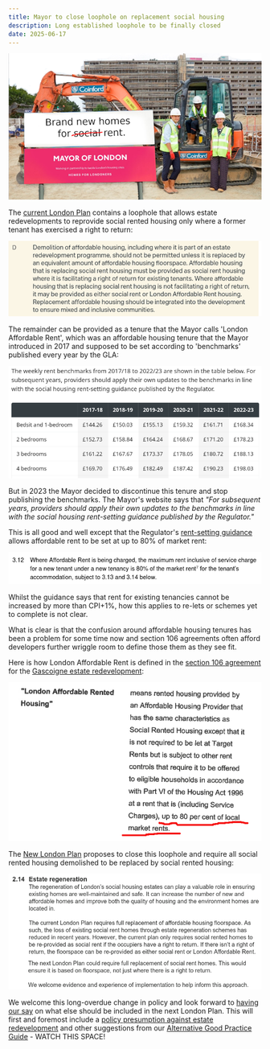 ```yaml
---
title: Mayor to close loophole on replacement social housing 
description: Long established loophole to be finally closed
date: 2025-06-17
---
```

![Unaffordable rent image](../estates/src/images/unaffordablerent.png)

The [current London Plan](https://www.london.gov.uk/sites/default/files/the_london_plan_2021.pdf) contains a loophole that allows estate redevelopments to reprovide social rented housing only where a former tenant has exercised a right to return: 

![Extract from London Plan](../estates/src/images/londonplanlar.png)

The remainder can be provided as a tenure that the Mayor calls 'London Affordable Rent', which was an affordable housing tenure that the Mayor introduced in 2017 and supposed to be set according to 'benchmarks' published every year by the GLA:

![Lar benchmarks](../estates/src/images/larbenchmarks.png)

But in 2023 the Mayor decided to discontinue this tenure and stop publishing the benchmarks. The Mayor's website says that _"For subsequent years, providers should apply their own updates to the benchmarks in line with the social housing rent-setting guidance published by the Regulator."_ 

This is all good and well except that the Regulator's [rent-setting guidance](https://assets.publishing.service.gov.uk/media/65e73fe83f6945a00603608e/Rent_Standard_-_April_2020__1_.pdf) allows affordable rent to be set at up to 80% of market rent:

![Rent Standard Guidance](../estates/src/images/rentstandardguidance.png)

Whilst the guidance says that rent for existing tenancies cannot be increased by more than CPI+1%, how this applies to re-lets or schemes yet to complete is not clear.

What is clear is that the confusion around affordable housing tenures has been a problem for some time now and section 106 agreements often afford developers further wriggle room to define those them as they see fit.

Here is how London Affordable Rent is defined in the [section 106 agreement](../estates/src/images/gascoignes106.pdf) for the [Gascoigne estate redevelopment](https://estatewatch.london/estates/gascoigne/):

![Gascoigne estate image](../estates/src/images/gascoignelar.png)

The [New London Plan](https://www.london.gov.uk/programmes-strategies/planning/planning-consultations/towards-new-london-plan) proposes to close this loophole and require all social rented housing demolished to be replaced by social rented housing:

![New London Plan extract](../estates/src/images/nlpextract.png)

We welcome this long-overdue change in policy and look forward to [having our say](https://justspace.org.uk/towards/) on what else should be included in the next London Plan. This will first and foremost include a [policy presumption against estate redevelopment](https://estatewatch.london/blog/Retrofirst/) and other suggestions from our [Alternative Good Practice Guide](https://estatewatch.london/img/alternative-good-practice-guide-to-estate-regeneration.pdf) - WATCH THIS SPACE!